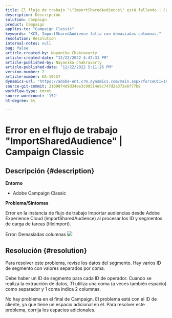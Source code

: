 ```yaml
---
title: El flujo de trabajo "\"ImportSharedAudience\" está fallando | Campaign Classic"
description: Descripción
solution: Campaign
product: Campaign
applies-to: "Campaign Classic"
keywords: "KCS, ImportSharedAudience falla con demasiadas columnas."
resolution: Resolution
internal-notes: null
bug: false
article-created-by: Nayanika Chakravarty
article-created-date: "12/22/2022 4:47:31 PM"
article-published-by: Nayanika Chakravarty
article-published-date: "12/22/2022 5:11:26 PM"
version-number: 2
article-number: KA-19457
dynamics-url: "https://adobe-ent.crm.dynamics.com/main.aspx?forceUCI=1&pagetype=entityrecord&etn=knowledgearticle&id=aeced14f-1882-ed11-81ac-6045bd006e5a"
source-git-commit: 2109874d9d34ee3c99514e9c747d2a372e6f77b8
workflow-type: tm+mt
source-wordcount: '152'
ht-degree: 5%

---
```


# Error en el flujo de trabajo &quot;ImportSharedAudience&quot; | Campaign Classic

## Descripción {#description}


<b>Entorno</b>

- Adobe Campaign Classic

<b>Problema/Síntomas</b>

Error en la instancia de flujo de trabajo Importar audiencias desde Adobe Experience Cloud (importSharedAudience) al procesar los ID y segmentos de carga de tareas (fileImport).

Error: Demasiadas columnas
![](https://adobe.sharepoint.com/sites/D365EntAttachments/account/604485c9-a5ed-e811-a94a-000d3a34e4b0/incident/E-000185882/Fileimport%20Error.png)

## Resolución {#resolution}


Para resolver este problema, revise los datos del segmento. Hay varios ID de segmento con valores separados por coma.

Debe haber un ID de segmento para cada ID de operador. Cuando se realiza la extracción de datos, TI utiliza una coma (a veces también espacio) como separador y 1 coma indica 2 columnas.

No hay problema en el final de Campaign. El problema está con el ID de cliente, ya que tiene un espacio adicional en él. Para resolver este problema, corrija los espacios adicionales.
